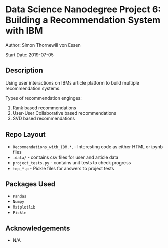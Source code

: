 # Data Science Nanodegree Project 6: Building a Recommendation System with IBM

Author: Simon Thornewill von Essen

Start Date: 2019-07-05

## Description

Using user interactions on IBMs article platform to build multiple
recommendation systems.

Types of recommendation enginges:

1. Rank based recommendations
2. User-User Collaborative based recommendations
3. SVD based recommendations

## Repo Layout

* `Recommendations_with_IBM.*`, - Interesting code as either HTML or ipynb files
* `.data/` - contains csv files for user and article data
* `project_tests.py` - contains unit tests to check progress
* `top_*.p` - Pickle files for answers to project tests

## Packages Used

* `Pandas`
* `Numpy`
* `Matplotlib`
* `Pickle`

## Acknowledgements

* N/A

